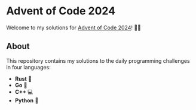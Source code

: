 # Advent of Code 2024

Welcome to my solutions for [Advent of Code 2024](https://adventofcode.com/2024)! 🎄✨

## About
This repository contains my solutions to the daily programming challenges in four languages:
- **Rust** 🦀
- **Go** 🐹
- **C++** 💻
- **Python** 🐍
